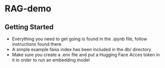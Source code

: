 # RAG-demo

## Getting Started<br>
* Everything you need to get going is found in the .ipynb file, follow instructions found there
* A simple example faiss index has been included in the db/ directory
* Make sure you create a .env file and put a Hugging Face Acces token in it in order to run an embedding model
